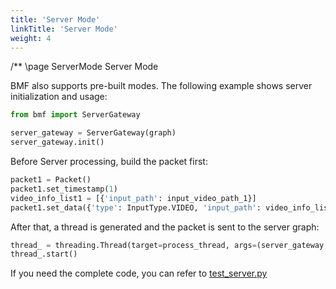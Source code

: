 ```yaml
---
title: 'Server Mode'
linkTitle: 'Server Mode'
weight: 4
---
```

/** \page ServerMode Server Mode

BMF also supports pre-built modes. The following example shows server initialization and usage:

```python
from bmf import ServerGateway

server_gateway = ServerGateway(graph)
server_gateway.init()
```

Before Server processing, build the packet first:

```python
packet1 = Packet()
packet1.set_timestamp(1)
video_info_list1 = [{'input_path': input_video_path_1}]
packet1.set_data({'type': InputType.VIDEO, 'input_path': video_info_list1})
```

After that, a thread is generated and the packet is sent to the server graph:

```python
thread_ = threading.Thread(target=process_thread, args=(server_gateway, packet1))
thread_.start()
```


If you need the complete code, you can refer to [test_server.py](#tbytodo)